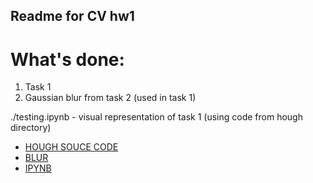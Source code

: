 ## Readme for CV hw1
# What's done: 
1. Task 1
2. Gaussian blur from task 2 (used in task 1)

./testing.ipynb - visual representation of task 1 (using code from hough directory)  


* [HOUGH SOUCE CODE](hough) 
* [BLUR](utils)
* [IPYNB](testing.ipynb)